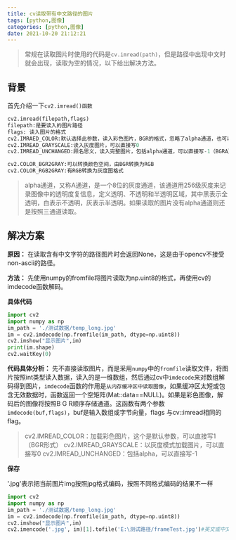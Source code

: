 ```yaml
---
title: cv读取带有中文路径的图片
tags: [python,图像]
categories: [python,图像]
date: 2021-10-20 21:12:21
---
```


> 常规在读取图片时使用的代码是`cv.imread(path)`，但是路径中出现中文时就会出现，读取为空的情况，以下给出解决方法。



## 背景

首先介绍一下`cv2.imread()函数`

```python
cv2.imread(filepath,flags)
filepath:是要读入的图片路径
flags: 读入图片的格式
cv2.IMRAED_COLOR:默认选择此参数，读入彩色图片，BGR的格式，忽略了alpha通道，也可以使用数字1代替。
cv2.IMREAD_GRAYSCALE:读入灰度图片，可以直接写0
cv2.IMREAD_UNCHANGED:顾名思义，读入完整图片，包括alpha通道，可以直接写-1（BGRA）

cv2.COLOR_BGR2GRAY:可以转换颜色空间，由BGR转换为RGB
cv2.COLOR_RGB2GRAY:有RGB转换为灰度图格式
```
> alpha通道，又称A通道，是一个8位的灰度通道，该通道用256级灰度来记录图像中的透明度复信息，定义透明、不透明和半透明区域，其中黑表示全透明，白表示不透明，灰表示半透明。如果读取的图片没有alpha通道则还是按照三通道读取。



## 解决方案

**原因：**  在读取含有中文字符的路径图片时会返回None，这是由于opencv不接受non-ascii的路径。

**方法：** 先使用numpy的fromfile将图片读取为np.uint8的格式，再使用cv的imdecode函数解码。 

**具体代码**

```python
import cv2
import numpy as np
im_path = './测试数据/temp_long.jpg'
im = cv2.imdecode(np.fromfile(im_path, dtype=np.uint8))
cv2.imshow("显示图片",im)
print(im.shape)
cv2.waitKey(0)
```
**代码具体分析：**
先不直接读取图片，而是采用`numpy`中的`fromfile`读取文件，将图片按照int类型读入数据，读入的是一维数组，然后通过cv中`imdecode`来对数组解码得到图片，`imdecode`函数的作用是`从内存缓冲区中读取图像`，如果缓冲区太短或包含无效数据时，函数返回一个空矩阵(Mat::data==NULL)。如果是彩色图像，解码后的图像将按照B G R顺序存储通道。这函数有两个参数`imdecode(buf,flags)`，buf是输入数组或字节向量，flags 与cv::imread相同的flag。

> cv2.IMREAD_COLOR：加载彩色图片，这个是默认参数，可以直接写1 （BGR形式）
> cv2.IMREAD_GRAYSCALE：以灰度模式加载图片，可以直接写0
> cv2.IMREAD_UNCHANGED：包括alpha，可以直接写-1

**保存**


'.jpg'表示把当前图片img按照jpg格式编码，按照不同格式编码的结果不一样

```python
import cv2
import numpy as np
im_path = './测试数据/temp_long.jpg'
im = cv2.imdecode(np.fromfile(im_path, dtype=np.uint8))
cv2.imshow("显示图片",im)
cv2.imencode('.jpg', im)[1].tofile('E:\测试路径/frameTest.jpg')#英文或中文路径均适用
```

